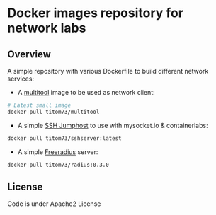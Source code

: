 
# Docker images repository for network labs

## Overview

A simple repository with various Dockerfile to build different network services:

- A [multitool](multitool) image to be used as network client:

```bash
# Latest small image
docker pull titom73/multitool
```

- A simple [SSH Jumphost](ssh-server) to use with mysocket.io & containerlabs:

```bash
docker pull titom73/sshserver:latest
```

- A simple [Freeradius](freeradius-server) server:

```bash
docker pull titom73/radius:0.3.0
```

## License

Code is under Apache2 License
